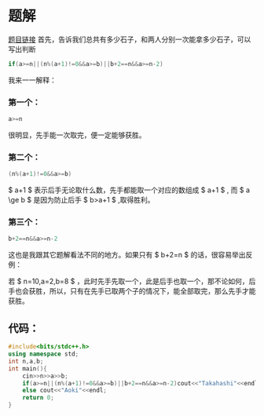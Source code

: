 # 题解

[题目链接](https://www.luogu.com.cn/problem/AT1712)
首先，告诉我们总共有多少石子，和两人分别一次能拿多少石子，可以写出判断
```cpp
if(a>=n||(n%(a+1)!=0&&a>=b)||b+2==n&&a>=n-2)
```

我来一一解释：

### 第一个：
```cpp
a>=n
```
很明显，先手能一次取完，便一定能够获胜。

### 第二个：

```cpp
(n%(a+1)!=0&&a>=b)
```

$ a+1 $ 表示后手无论取什么数，先手都能取一个对应的数组成 $ a+1 $ , 而 $ a \ge b $ 是因为防止后手 $ b>a+1 $ ,取得胜利。

### 第三个： 
```cpp
b+2==n&&a>=n-2
```


这也是我跟其它题解看法不同的地方。如果只有 $ b+2=n $ 的话，很容易举出反例：

若 $ n=10,a=2,b=8 $ ，此时先手先取一个，此是后手也取一个，那不论如何，后手也会获胜，所以，只有在先手已取两个子的情况下，能全部取完，那么先手才能获胜。
 
##  代码：
```cpp
#include<bits/stdc++.h>
using namespace std;
int n,a,b;
int main(){
    cin>>n>>a>>b;
    if(a>=n||(n%(a+1)!=0&&a>=b)||b+2==n&&a>=n-2)cout<<"Takahashi"<<endl;
    else cout<<"Aoki"<<endl;
    return 0;
}

```

 
 